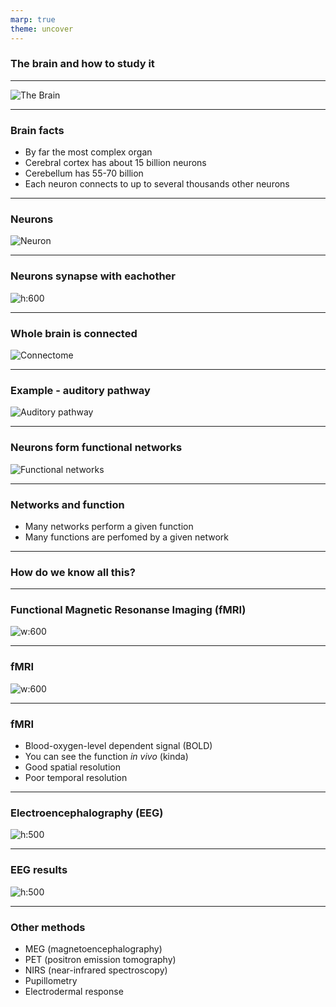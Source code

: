 ```yaml
---
marp: true
theme: uncover
---
```


### The brain and how to study it

---

![The Brain](img/brain.png)

---

### Brain facts

* By far the most complex organ
* Cerebral cortex has about 15 billion neurons
* Cerebellum has 55-70 billion
* Each neuron connects to up to several thousands other neurons

---

### Neurons

![Neuron](img/typical_neuron.png)

---

### Neurons synapse with eachother

![h:600](img/synapses.jpg)

---

### Whole brain is connected

![Connectome](img/connectome.jpg)

---

### Example - auditory pathway

![Auditory pathway](img/auditory_path.jpg)

---

### Neurons form functional networks

![Functional networks](img/functional_networks.png)

--- 

### Networks and function

* Many networks perform a given function
* Many functions are perfomed by a given network

---

### How do we know all this?

---

### Functional Magnetic Resonanse Imaging (fMRI)

![w:600](img/mri.jpg)

---

### fMRI

![w:600](img/fmri_blobs.png)

---

### fMRI

* Blood-oxygen-level dependent signal (BOLD)
* You can see the function _in vivo_ (kinda)
* Good spatial resolution
* Poor temporal resolution

---

### Electroencephalography (EEG)

![h:500](img/eeg.png)

---

### EEG results

![h:500](img/eeg_results.png)

---

### Other methods

* MEG (magnetoencephalography)
* PET (positron emission tomography)
* NIRS (near-infrared spectroscopy)
* Pupillometry
* Electrodermal response